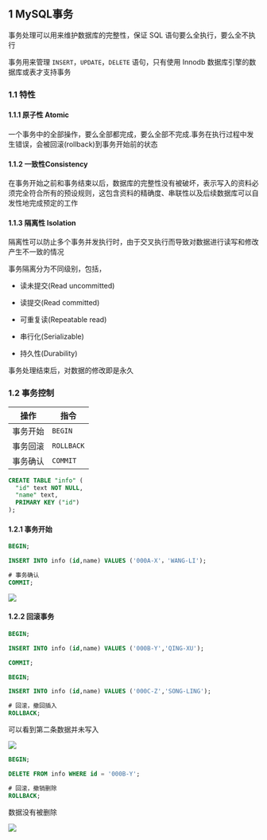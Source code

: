 <!--
 * @Description: 
 * @Version: 1.0
 * @Author: DaLao
 * @Email: dalao_li@163.com
 * @Date: 2021-01-16 17:59:35
 * @LastEditors: DaLao
 * @LastEditTime: 2022-05-09 21:22:07
-->

## 1 MySQL事务


事务处理可以用来维护数据库的完整性，保证 SQL 语句要么全执行，要么全不执行

事务用来管理 `INSERT`，`UPDATE`，`DELETE` 语句，只有使用 Innodb 数据库引擎的数据库或表才支持事务



### 1.1 特性


#### 1.1.1 原子性 Atomic

一个事务中的全部操作，要么全部都完成，要么全部不完成.事务在执行过程中发生错误，会被回滚(rollback)到事务开始前的状态



#### 1.1.2 一致性Consistency

在事务开始之前和事务结束以后，数据库的完整性没有被破坏，表示写入的资料必须完全符合所有的预设规则，这包含资料的精确度、串联性以及后续数据库可以自发性地完成预定的工作



#### 1.1.3 隔离性 Isolation

隔离性可以防止多个事务并发执行时，由于交叉执行而导致对数据进行读写和修改产生不一致的情况

事务隔离分为不同级别，包括，

- 读未提交(Read uncommitted)

- 读提交(Read committed)

- 可重复读(Repeatable read)

- 串行化(Serializable)

- 持久性(Durability)

事务处理结束后，对数据的修改即是永久



### 1.2 事务控制


| 操作     | 指令       |
| -------- | ---------- |
| 事务开始 | `BEGIN`    |
| 事务回滚 | `ROLLBACK` |
| 事务确认 | `COMMIT`   |

```sql
CREATE TABLE "info" (
  "id" text NOT NULL,
  "name" text,
  PRIMARY KEY ("id")
);
```


#### 1.2.1 事务开始

```sql
BEGIN;

INSERT INTO info (id,name) VALUES ('000A-X'，'WANG-LI');

# 事务确认
COMMIT;
```

![](https://cdn.hurra.ltd/img/20200712233125.png)


#### 1.2.2 回滚事务

```sql
BEGIN;

INSERT INTO info (id,name) VALUES ('000B-Y','QING-XU');

COMMIT;

BEGIN;

INSERT INTO info (id,name) VALUES ('000C-Z','SONG-LING');

# 回滚，撤回插入
ROLLBACK;
```

可以看到第二条数据并未写入

![](https://cdn.hurra.ltd/img/20200712235320.png)

```sql
BEGIN;

DELETE FROM info WHERE id = '000B-Y';

# 回滚，撤销删除
ROLLBACK;
```

数据没有被删除

![](https://cdn.hurra.ltd/img/20200713000345.png)
